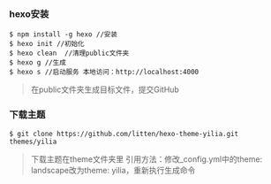 ### hexo安装
```
$ npm install -g hexo //安装
$ hexo init //初始化
$ hexo clean  //清理public文件夹
$ hexo g //生成 
$ hexo s //启动服务 本地访问：http://localhost:4000
```
>  在public文件夹生成目标文件，提交GitHub

### 下载主题
```
$ git clone https://github.com/litten/hexo-theme-yilia.git themes/yilia

```
> 下载主题在theme文件夹里
> 引用方法：修改_config.yml中的theme: landscape改为theme: yilia，重新执行生成命令